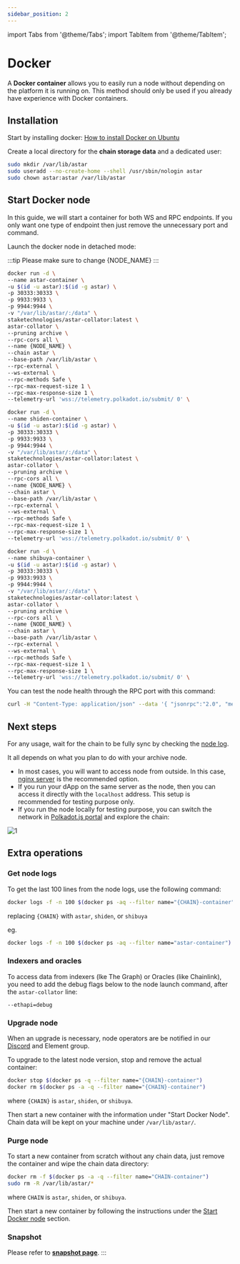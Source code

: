 ```yaml
---
sidebar_position: 2
---
```


import Tabs from '@theme/Tabs';
import TabItem from '@theme/TabItem';

# Docker

A **Docker container** allows you to easily run a node without depending on the platform it is running on. This method should only be used if you already have experience with Docker containers.

## Installation

Start by installing docker: [How to install Docker on Ubuntu](https://linuxize.com/post/how-to-install-and-use-docker-on-ubuntu-20-04/)

Create a local directory for the **chain storage data** and a dedicated user:

```sh
sudo mkdir /var/lib/astar
sudo useradd --no-create-home --shell /usr/sbin/nologin astar
sudo chown astar:astar /var/lib/astar
```

## Start Docker node

In this guide, we will start a container for both WS and RPC endpoints. If you only want one type of endpoint then just remove the unnecessary port and command.

Launch the docker node in detached mode:

:::tip
Please make sure to change {NODE_NAME}
:::

<Tabs>
<TabItem value="astar" label="Astar" default>

```sh
docker run -d \
--name astar-container \
-u $(id -u astar):$(id -g astar) \
-p 30333:30333 \
-p 9933:9933 \
-p 9944:9944 \
-v "/var/lib/astar/:/data" \
staketechnologies/astar-collator:latest \
astar-collator \
--pruning archive \
--rpc-cors all \
--name {NODE_NAME} \
--chain astar \
--base-path /var/lib/astar \
--rpc-external \
--ws-external \
--rpc-methods Safe \
--rpc-max-request-size 1 \
--rpc-max-response-size 1 \
--telemetry-url 'wss://telemetry.polkadot.io/submit/ 0' \
```

</TabItem>

<TabItem value="shiden" label="Shiden" default>

```sh
docker run -d \
--name shiden-container \
-u $(id -u astar):$(id -g astar) \
-p 30333:30333 \
-p 9933:9933 \
-p 9944:9944 \
-v "/var/lib/astar/:/data" \
staketechnologies/astar-collator:latest \
astar-collator \
--pruning archive \
--rpc-cors all \
--name {NODE_NAME} \
--chain astar \
--base-path /var/lib/astar \
--rpc-external \
--ws-external \
--rpc-methods Safe \
--rpc-max-request-size 1 \
--rpc-max-response-size 1 \
--telemetry-url 'wss://telemetry.polkadot.io/submit/ 0' \
```

</TabItem>

<TabItem value="shibuya" label="Shibuya" default>

```sh
docker run -d \
--name shibuya-container \
-u $(id -u astar):$(id -g astar) \
-p 30333:30333 \
-p 9933:9933 \
-p 9944:9944 \
-v "/var/lib/astar/:/data" \
staketechnologies/astar-collator:latest \
astar-collator \
--pruning archive \
--rpc-cors all \
--name {NODE_NAME} \
--chain astar \
--base-path /var/lib/astar \
--rpc-external \
--ws-external \
--rpc-methods Safe \
--rpc-max-request-size 1 \
--rpc-max-response-size 1 \
--telemetry-url 'wss://telemetry.polkadot.io/submit/ 0' \
```

</TabItem>
</Tabs>

You can test the node health through the RPC port with this command:

```sh
curl -H "Content-Type: application/json" --data '{ "jsonrpc":"2.0", "method":"system_health", "params":[],"id":1 }' localhost:9933
```

## Next steps

For any usage, wait for the chain to be fully sync by checking the [node log](/docs/nodes/archive-node/binary#get-node-logs).

It all depends on what you plan to do with your archive node.

- In most cases, you will want to access node from outside. In this case, [nginx server](/docs/nodes/archive-node/nginx) is the recommended option.
- If you run your dApp on the same server as the node, then you can access it directly with the `localhost` address. This setup is recommended for testing purpose only.
- If you run the node locally for testing purpose, you can switch the network in [Polkadot.js portal](https://polkadot.js.org/apps) and explore the chain:

![1](img/1.png)

## Extra operations

### Get node logs

To get the last 100 lines from the node logs, use the following command:

```sh
docker logs -f -n 100 $(docker ps -aq --filter name="{CHAIN}-container")
```

replacing `{CHAIN}` with `astar`, `shiden`, or `shibuya`

eg.

```sh
docker logs -f -n 100 $(docker ps -aq --filter name="astar-container")
```

### Indexers and oracles

To access data from indexers (lke The Graph) or Oracles (like Chainlink), you need to add the debug flags below to the node launch command, after the `astar-collator` line:

`--ethapi=debug`

### Upgrade node

When an upgrade is necessary, node operators are be notified in our [Discord](https://discord.gg/Z3nC9U4) and Element group.

To upgrade to the latest node version, stop and remove the actual container:

```sh
docker stop $(docker ps -q --filter name="{CHAIN}-container")
docker rm $(docker ps -a -q --filter name="{CHAIN}-container")
```

where `{CHAIN}` is `astar`, `shiden`, or `shibuya`.

[start command]: docker

Then start a new container with the information under "Start Docker Node". Chain data will be kept on your machine under `/var/lib/astar/`.

### Purge node

To start a new container from scratch without any chain data, just remove the container and wipe the chain data directory:

```sh
docker rm -f $(docker ps -a -q --filter name="CHAIN-container")
sudo rm -R /var/lib/astar/*
```

where `CHAIN` is `astar`, `shiden`, or `shibuya`.

Then start a new container by following the instructions under the [Start Docker node](/docs/nodes/archive-node/docker#start-docker-node) section.

### Snapshot

Please refer to [**snapshot page**](/docs/nodes/snapshots/).
:::

